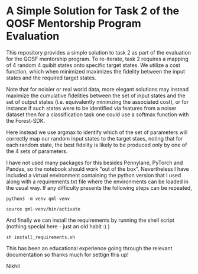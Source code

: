 # A Simple Solution for Task 2 of the QOSF Mentorship Program Evaluation

This repository provides a simple solution to task 2 as part of the evaluation for the QOSF mentorship program. To re-iterate, task 2 requires a mapping of 4 random 4 quibit states onto specific target states. We utilize a cost function, which when minimized maximizes the fidelity between the input states and the required target states. 

Note that for noisier or real world data, more elegant solutions may instead maximize the cumulative fidelities between the set of input states and the set of output states (i.e. equivalently minimzing the associated cost), or for instance if such states were to be identified via features from a noiser dataset then for a classification task one could use a softmax function with the Forest-SDK. 

Here instead we use argmax to identify which of the set of parameters will correctly map our random input states to the target staes, noting that for each random state, the best fidelity is likely to be produced only by one of the 4 sets of parameters.

I have not used many packages for this besides Pennylane, PyTorch and Pandas, so the notebook should work "out of the box". Nevertheless I have included a virtual environment containing the python version that I used along with a requirements.txt file where the environments can be loaded in the usual way. If any difficulty presents the following steps can be repeated, 

```python3 -m venv qml-venv```

```source qml-venv/bin/activate``` 

And finally we can install the requirements by running the shell script (nothing special here - just an old habit :) )

```sh install_requirements.sh```

This has been an educational experience going through the relevant documentation so thanks much for settign this up!

Nikhil
